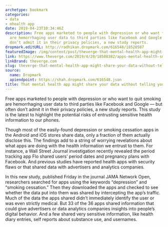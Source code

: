 ```yaml
---
archetype: bookmark
categories:
- data
- mhealth app
date: 2019-04-23T10:34:46Z
description: Free apps marketed to people with depression or who want to quit smoking
  are hemorrhaging user data to third parties like Facebook and Google — but often
  don’t admit it in their privacy policies, a new study reports.
dropmark.editURL: http://radhikan.dropmark.com/616548/18520587
featuredImage: /img/content/post/theverge-that-mental-health-app-might-share-your-data-without-telling-you.jpg
link: https://www.theverge.com/2019/4/20/18508382/apps-mental-health-smoking-cessation-data-sharing-privacy-facebook-google-advertising
linkBrand: theverge.com
slug: theverge-that-mental-health-app-might-share-your-data-without-telling-you
source:
  name: Dropmark
  apiendpoint: https://shah.dropmark.com/616548.json
title: That mental health app might share your data without telling you
---
```

Free apps marketed to people with depression or who want to quit smoking are hemorrhaging user data to third parties like Facebook and Google — but often don’t admit it in their privacy policies, a new study reports. This study is the latest to highlight the potential risks of entrusting sensitive health information to our phones.

Though most of the easily-found depression or smoking cessation apps in the Android and iOS stores share data, only a fraction of them actually disclose this. The findings add to a string of worrying revelations about what apps are doing with the health information we entrust to them. For instance, a Wall Street Journal investigation recently revealed the period tracking app Flo shared users’ period dates and pregnancy plans with Facebook. And previous studies have reported health apps with security flaws or that shared data with advertisers and analytics companies.

In this new study, published Friday in the journal JAMA Network Open, researchers searched for apps using the keywords “depression” and “smoking cessation.” Then they downloaded the apps and checked to see whether the data put into them was shared by intercepting the app’s traffic. Much of the data the apps shared didn’t immediately identify the user or was even strictly medical. But 33 of the 36 apps shared information that could give advertisers or data analytics companies insights into people’s digital behavior. And a few shared very sensitive information, like health diary entries, self reports about substance use, and usernames.

